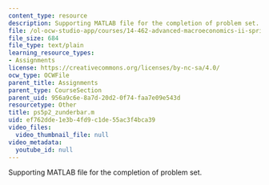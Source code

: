 ```yaml
---
content_type: resource
description: Supporting MATLAB file for the completion of problem set.
file: /ol-ocw-studio-app/courses/14-462-advanced-macroeconomics-ii-spring-2004/ef762dde1e3b4fd9c1de55ac3f4bca39_ps5p2_zunderbar.m
file_size: 684
file_type: text/plain
learning_resource_types:
- Assignments
license: https://creativecommons.org/licenses/by-nc-sa/4.0/
ocw_type: OCWFile
parent_title: Assignments
parent_type: CourseSection
parent_uid: 956a9c6e-8a7d-20d2-0f74-faa7e09e543d
resourcetype: Other
title: ps5p2_zunderbar.m
uid: ef762dde-1e3b-4fd9-c1de-55ac3f4bca39
video_files:
  video_thumbnail_file: null
video_metadata:
  youtube_id: null
---
```

Supporting MATLAB file for the completion of problem set.